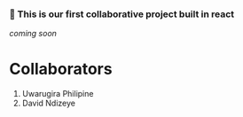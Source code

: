 ### 📝 This is our first collaborative project built in react

_coming soon_

# Collaborators
1. Uwarugira Philipine
2. David Ndizeye

